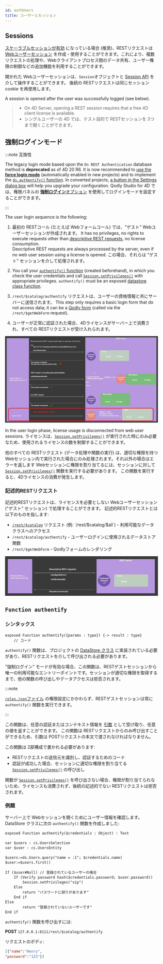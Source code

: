 ```yaml
---
id: authUsers
title: ユーザーとセッション
---
```


## Sessions

[スケーラブルセッションが有効](WebServer/sessions.md#セッションの有効化) になっている場合 (推奨)、RESTリクエストは [Webユーザーセッション](WebServer/sessions.md) を作成・使用することができます。これにより、複数リクエストの処理や、Webクライアントプロセス間のデータ共有、ユーザー権限の制御などの追加機能を利用することができます。

開かれた Webユーザーセッションは、`Session`オブジェクトと [Session API](API/SessionClass.md) を介して操作することができます。 後続の RESTリクエストは同じセッションcookie を再使用します。

A session is opened after the user was successfully logged (see below).

> - On 4D Server, opening a REST session requires that a free 4D client license is available.<br/>
> - シングルユーザーの 4D では、テスト目的で RESTセッションを 3つまで開くことができます。

## 強制ログインモード

:::note 互換性

The legacy login mode based upon the `On REST Authentication` database method is **deprecated** as of 4D 20 R6. It is now recommended to [use the **force login mode**](../ORDA/privileges.md#rolesjson-file) (automatically enabled in new projects) and to implement the [`ds.authentify()` function](#dsauthentify). In converted projects, [a button in the Settings dialog box](../settings/web.md#activate-rest-authentication-through-dsauthentify-function) will help you upgrade your configuration. Qodly Studio for 4D では、権限パネルの [**強制ログイン**オプション](../WebServer/qodly-studio.md#force-login) を使用してログインモードを設定することができます。

:::

The user login sequence is the following:

1. 最初の RESTコール (たとえば Webフォームコール) では、"ゲスト" Webユーザーセッションが作成されます。 It has no privileges, no rights to execute requests other than [descriptive REST requests](#descriptive-rest-requests), no license consumption.\
   Descriptive REST requests are always processed by the server, even if no web user session using a license is opened. この場合、それらは "ゲスト" セッションを介して処理されます。

2. You call your [`authentify()` function](#authentify) (created beforehand), in which you check the user credentials and call [`Session.setPrivileges()`](../API/SessionClass.md#setprivileges) with appropriate privileges. `authentify()` must be an exposed [datastore class function](../ORDA/ordaClasses.md#datastore-class).

3. `/rest/$catalog/authentify` リクエストは、ユーザーの資格情報と共にサーバーに送信されます。 This step only requires a basic login form that do not access data; it can be a [Qodly form](../WebServer/qodly-studio.md) (called via the `/rest/$getWebForm` request).

4. ユーザーが正常に認証された場合、4Dライセンスがサーバー上で消費され、すべての RESTリクエストが受け入れられます。

![alt-text](../assets/en/REST/force-login-2.jpeg)

In the user login phase, license usage is disconnected from web user sessions. ライセンスは、[`Session.setPrivileges()`](../API/SessionClass.md#setprivileges) が実行された時にのみ必要なため、使用されるライセンスの数を制御することができます。

他のすべての RESTリクエスト (データ処理や関数の実行) は、適切な権限を持つ Webセッション内で実行された場合にのみ処理されます。それ以外の場合はエラーを返します Webセッションに権限を割り当てるには、セッションに対して [`Session.setPrivileges()`](../API/SessionClass.md#setprivileges) 関数を実行する必要があります。 この関数を実行すると、4Dライセンスの消費が発生します。

### 記述的RESTリクエスト

記述的RESTリクエストは、ライセンスを必要としない Webユーザーセッション ("ゲスト" セッション) で処理することができます。 記述的RESTリクエストとは以下のものを指します:

- [`/rest/$catalog`]($catalog.md) リクエスト (例: `/rest/$catalog/$all`) - 利用可能なデータクラスへのアクセス
- `/rest/$catalog/authentify` - ユーザーログインに使用されるデータストア関数
- `/rest/$getWebForm` - Qodlyフォームのレンダリング

![alt-text](../assets/en/REST/force-login-1.jpeg)

## `Function authentify`

### シンタックス

```4d
exposed Function authentify({params : type}) {-> result : type}
    // コード

```

`authentify()` 関数は、プロジェクトの [DataStore クラス](../ORDA/ordaClasses.md#datastore-クラス) に実装されている必要があり、RESTリクエストを介して呼び出される必要があります。

"強制ログイン" モードが有効な場合、この関数は、RESTゲストセッションから唯一の利用可能なエントリーポイントです。セッションが適切な権限を取得するまで、他の関数の呼び出しやデータアクセスは拒否されます。

:::note

[`roles.json`ファイル](../ORDA/privileges.md#rolesjson-ファイル) の権限設定にかかわらず、RESTゲストセッションは常に `authentify()` 関数を実行できます。

:::

この関数は、任意の認証またはコンテキスト情報を [引数](ClassFunctions.md#引数) として受け取り、任意の値を返すことができます。 この関数は RESTリクエストからのみ呼び出すことができるため、引数は POSTリクエストの本文で渡されなければなりません。

この関数は 2部構成で書かれる必要があります:

- RESTリクエストの送信元を識別し、認証するためのコード
- 認証が成功した場合、セッションに適切な権限を割り当てる [`Session.setPrivileges()`](../API/SessionClass.md#setprivileges) の呼び出し

関数が [`Session.setPrivileges()`](../API/SessionClass.md#setprivileges) を呼び出さない場合、権限が割り当てられないため、ライセンスも消費されず、後続の記述的でない RESTリクエストは拒否されます。

### 例題

サーバー上で Webセッションを開くためにユーザー情報を確認します。 DataStore クラスに次の `authentify()` 関数を作成しました:

```4d
exposed Function authentify($credentials : Object) : Text

var $users : cs.UsersSelection
var $user : cs.UsersEntity

$users:=ds.Users.query("name = :1"; $credentials.name)
$user:=$users.first()

If ($user#Null) // 登録されているユーザーの場合
    If (Verify password hash($credentials.password; $user.password))
        Session.setPrivileges("vip")
    Else 
        return "パスワードに誤りがあります"
    End if 
Else 
        return "登録されていないユーザーです"
End if
```

`authentify()` 関数を呼び出すには:

**POST** `127.0.0.1:8111/rest/$catalog/authentify`

リクエストのボディ:

```json
[{"name":"Henry",
"password":"123"}]
```
